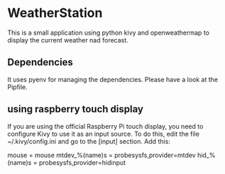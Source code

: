 # WeatherStation

This is a small application using python kivy and openweathermap to display the current weather nad forecast.

## Dependencies

It uses pyenv for managing the dependencies. Please have a look at the Pipfile.

## using raspberry touch display

If you are using the official Raspberry Pi touch display, you need to configure Kivy to use it as an input source. To do this, edit the file ~/.kivy/config.ini and go to the [input] section. Add this:

mouse = mouse
mtdev_%(name)s = probesysfs,provider=mtdev
hid_%(name)s = probesysfs,provider=hidinput
